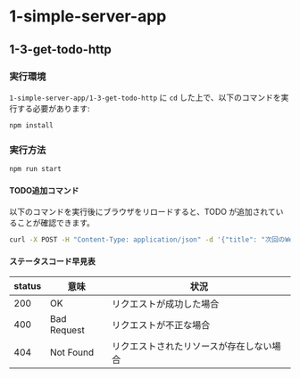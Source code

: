 # 1-simple-server-app

## 1-3-get-todo-http

### 実行環境

`1-simple-server-app/1-3-get-todo-http` に `cd` した上で、以下のコマンドを実行する必要があります:

```bash
npm install
```

### 実行方法

```bash
npm run start
```

#### TODO追加コマンド

以下のコマンドを実行後にブラウザをリロードすると、TODO が追加されていることが確認できます。

```bash
curl -X POST -H "Content-Type: application/json" -d '{"title": "次回のWeb研に出席する"}' http://localhost:8000
```

#### ステータスコード早見表

| status | 意味        | 状況                                     |
| ------ | ----------- | ---------------------------------------- |
| 200    | OK          | リクエストが成功した場合                 |
| 400    | Bad Request | リクエストが不正な場合                   |
| 404    | Not Found   | リクエストされたリソースが存在しない場合 |
